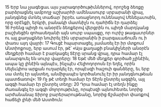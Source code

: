 15 Երբ նա չյագեցաւ այս չարագործութիւններով, որոշեց ձեռքը բարձրացնել ամբողջ աշխարհի ամենասուրբ սրբարանի վրայ, յանդգնեց մտնել տաճար՝ իբրեւ առաջնորդ ունենալով Մենելաւոսին, որը օրէնքի, երկրի, բանակի մատնիչն ու դահիճն էր դարձել: 16 Իրենց պիղծ ու անօրէն ձեռքերով վերցրին ու պիղծ մարդկանց բաշխեցին զոհասեղանի այն սուրբ սպասքը, որ ուրիշ թագաւորներ ու այլ քաղաքներ նուիրել էին սրբարանին ի բարգաւաճումն ու ի փառս այդ վայրի: 17 Գուցէ հպարտացել, յամառել էր իր մտքում Անտիոքոսը, երբ ասում էր, թէ՝ «Այս քաղաքի բնակիչների անօրէն մեղքերի համար է բարկացել Տէրը սրանց վրայ, դրա համար էլ անարգուել են սուրբ վայրերը: 18 Եթէ մեծ մեղքեր գործած չլինէին, ապա կը լինէին այնպէս, ինչպէս Հելիոդորոսն էր եղել, որին Սելեւկիոս արքան ուղարկել էր, որպէսզի հաշուի գանձերը, եւ երբ սա մտել էր այնտեղ, անմիջապէս կործանուել էր իր յանդգնութեան պատճառով»: 19 Ոչ թէ տեղի համար էր Տէրն ընտրել ազգին, այլ ազգի համար էր ընտրել տեղը: 20 Դրա համար էլ տեղն ինքը ժառանգել էր ազգի մոլորութիւնը, որպէսզի այնուհետեւ նորից արժանանայ Տիրոջ բարերարութեանը, նորից ճշմարիտ փառքով հաճելի լինի մեծ Աստծուն:
